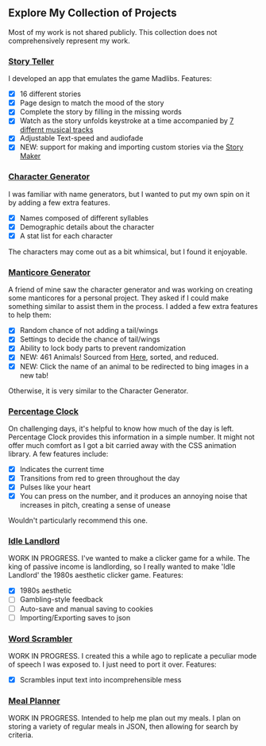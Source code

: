 ## Explore My Collection of Projects

Most of my work is not shared publicly. This collection does not comprehensively represent my work.

### [Story Teller](StoryTeller/StoryTeller.html)

I developed an app that emulates the game Madlibs. Features:

- [x] 16 different stories
- [x] Page design to match the mood of the story
- [x] Complete the story by filling in the missing words
- [x] Watch as the story unfolds keystroke at a time accompanied by [7 differnt musical tracks](StoryTeller/README.md)
- [x] Adjustable Text-speed and audiofade
- [x] NEW: support for making and importing custom stories via the [Story Maker](https://jordan-heath.github.io/StoryTeller/StoryMaker/StoryMaker.html)

### [Character Generator](CharacterGenerator/CharacterGenerator.html)

I was familiar with name generators, but I wanted to put my own spin on it by adding a few extra features.

- [x] Names composed of different syllables
- [x] Demographic details about the character
- [x] A stat list for each character

The characters may come out as a bit whimsical, but I found it enjoyable.

### [Manticore Generator](ManticoreGenerator/ManticoreGenerator.html)

A friend of mine saw the character generator and was working on creating some manticores for a personal project. They asked if I could make something similar to assist them in the process. I added a few extra features to help them:

- [x] Random chance of not adding a tail/wings
- [x] Settings to decide the chance of tail/wings
- [x] Ability to lock body parts to prevent randomization
- [x] NEW: 461 Animals! Sourced from [Here](https://gist.github.com/atduskgreg/3cf8ef48cb0d29cf151bedad81553a54), sorted, and reduced.
- [x] NEW: Click the name of an animal to be redirected to bing images in a new tab!

Otherwise, it is very similar to the Character Generator.

### [Percentage Clock](PercentageClock/PercentageClock.html)

On challenging days, it's helpful to know how much of the day is left. Percentage Clock provides this information in a simple number. It might not offer much comfort as I got a bit carried away with the CSS animation library. A few features include:

- [x] Indicates the current time
- [x] Transitions from red to green throughout the day
- [x] Pulses like your heart
- [x] You can press on the number, and it produces an annoying noise that increases in pitch, creating a sense of unease

Wouldn't particularly recommend this one.

### [Idle Landlord](IdleLandlord/IdleLandlord.html)

WORK IN PROGRESS. I've wanted to make a clicker game for a while. The king of passive income is landlording, so I really wanted to make 'Idle Landlord' the 1980s aesthetic clicker game. Features:

- [x] 1980s aesthetic
- [ ] Gambling-style feedback
- [ ] Auto-save and manual saving to cookies
- [ ] Importing/Exporting saves to json

### [Word Scrambler](WordScrambler/WordScrambler.html)

WORK IN PROGRESS. I created this a while ago to replicate a peculiar mode of speech I was exposed to. I just need to port it over. Features:

- [x] Scrambles input text into incomprehensible mess

### [Meal Planner](MealPlanner/MealPlanner.html)

WORK IN PROGRESS. Intended to help me plan out my meals. I plan on storing a variety of regular meals in JSON, then allowing for search by criteria.